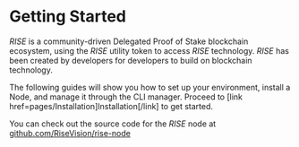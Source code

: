 # Getting Started

_RISE_ is a community-driven Delegated Proof of Stake blockchain ecosystem, using the
_RISE_ utility token to access _RISE_ technology. _RISE_ has been created by developers for
developers to build on blockchain technology.

The following guides will show you how to set up your environment, install a Node,
and manage it through the CLI manager. Proceed to [link href=pages/Installation]Installation[/link] to get started.

You can check out the source code for the _RISE_ node at [github.com/RiseVision/rise-node](https://github.com/RiseVision/rise-node)
